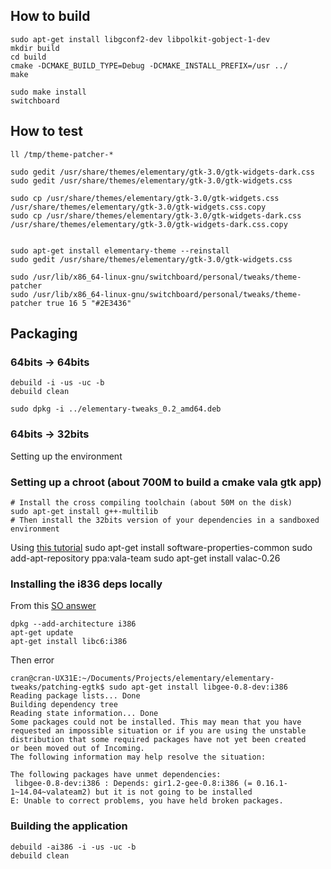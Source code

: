 ## How to build

    sudo apt-get install libgconf2-dev libpolkit-gobject-1-dev
    mkdir build
    cd build
    cmake -DCMAKE_BUILD_TYPE=Debug -DCMAKE_INSTALL_PREFIX=/usr ../
    make 
    
    sudo make install 
    switchboard

## How to test 
    ll /tmp/theme-patcher-*

    sudo gedit /usr/share/themes/elementary/gtk-3.0/gtk-widgets-dark.css
    sudo gedit /usr/share/themes/elementary/gtk-3.0/gtk-widgets.css
    
    sudo cp /usr/share/themes/elementary/gtk-3.0/gtk-widgets.css /usr/share/themes/elementary/gtk-3.0/gtk-widgets.css.copy 
    sudo cp /usr/share/themes/elementary/gtk-3.0/gtk-widgets-dark.css /usr/share/themes/elementary/gtk-3.0/gtk-widgets-dark.css.copy

    
    sudo apt-get install elementary-theme --reinstall 
    sudo gedit /usr/share/themes/elementary/gtk-3.0/gtk-widgets.css

    sudo /usr/lib/x86_64-linux-gnu/switchboard/personal/tweaks/theme-patcher
    sudo /usr/lib/x86_64-linux-gnu/switchboard/personal/tweaks/theme-patcher true 16 5 "#2E3436"
    
## Packaging 

### 64bits -> 64bits 

    debuild -i -us -uc -b
    debuild clean    
    
    sudo dpkg -i ../elementary-tweaks_0.2_amd64.deb

### 64bits -> 32bits

Setting up the environment

### Setting up a chroot (about 700M to build a cmake vala gtk app)     
    # Install the cross compiling toolchain (about 50M on the disk)
    sudo apt-get install g++-multilib 
    # Then install the 32bits version of your dependencies in a sandboxed environment
Using [this tutorial](http://www.kaizou.org/2014/02/cross-compile-chroot/)
    sudo apt-get install software-properties-common
    sudo add-apt-repository ppa:vala-team
    sudo apt-get install valac-0.26

### Installing the i836 deps locally
From this [SO answer](http://stackoverflow.com/a/23207868/740464)

    dpkg --add-architecture i386 
    apt-get update
    apt-get install libc6:i386 

Then error 
```
cran@cran-UX31E:~/Documents/Projects/elementary/elementary-tweaks/patching-egtk$ sudo apt-get install libgee-0.8-dev:i386
Reading package lists... Done
Building dependency tree       
Reading state information... Done
Some packages could not be installed. This may mean that you have
requested an impossible situation or if you are using the unstable
distribution that some required packages have not yet been created
or been moved out of Incoming.
The following information may help resolve the situation:

The following packages have unmet dependencies:
 libgee-0.8-dev:i386 : Depends: gir1.2-gee-0.8:i386 (= 0.16.1-1~14.04~valateam2) but it is not going to be installed
E: Unable to correct problems, you have held broken packages.
```
### Building the application
    debuild -ai386 -i -us -uc -b
    debuild clean    

